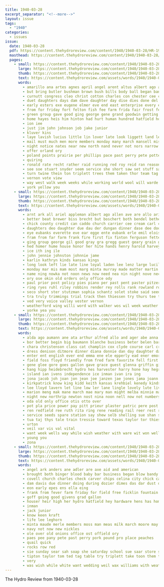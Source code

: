 ```yaml
---
title: 1940-03-28
excerpt_separator: "<!--more-->"
layout: issue
tags:
  - "1940"
categories:
  - issues
issue:
  date: 1940-03-28
  pdf: https://content.thehydroreview.com/content/1940/1940-03-28/HR-1940-03-28.pdf
  masthead: https://content.thehydroreview.com/content/1940/1940-03-28/masthead/HR-1940-03-28.jpg
  pages:
    - small: https://content.thehydroreview.com/content/1940/1940-03-28/small/HR-1940-03-28-01.jpg
      large: https://content.thehydroreview.com/content/1940/1940-03-28/large/HR-1940-03-28-01.jpg
      thumb: https://content.thehydroreview.com/content/1940/1940-03-28/thumbnails/HR-1940-03-28-01.jpg
      text: https://content.thehydroreview.com/assets/words/1940/1940-03-28/HR-1940-03-28-01.txt
      words:
        - amarillo ana artes agnes april angel arent altus albert ago aud ama and apache able ala are all agent
        - but bring butler bushman brown bush bills body ball began bank board been bob butter buy bis bennett ber baby business brought billings bryson ballew bobby boys baker
        - curnutt congress cleo christ cotton charles con chester cee carruth carney clase cake contes care count come conte church city christian college caddo corn cobb county carry car champion cure
        - duet daughters days dam dave daughter day dise dies done del
        - early esters exe eugene elmer eve end east enterprise every egg enter
        - from for friday fort felton fish fee farm frida fair frost felt front friesen flansburg first
        - green group gave good ging george gene grand goodwin getting gon
        - home hayes heis him hinton had hurt human hundred hatfield how hydro harrow has haj held hunter hamilton health hamp hen hanes howard hom henry high herndon hall
        - ion iee
        - just jim john johnson job jake junior
        - kluver kins
        - laye lavish lucius little lin lover late look liggett land let lewis last large
        - mail must much men more members monday many march mansell miss might maurine mcanally most matter may man miles music
        - night notice nates near new north nand never not nors narrow noth names now nims nelli
        - offer orland ory
        - poland points prairie per phillips pace past perry pete potter prior pounds park pass public pound pope peaches president pion price pastor prayer pretty
        - quiring
        - ronald rate recht rather raid running red roy reid ran reason rear ridenour russell record risen ralph rio rath
        - see soe stuart snyder seem service she short saw set stuff sarah speed sisk said spearman sick sullens sam severe sunday stock school soon sons season sally state standing sister seed steer second show sin smith
        - turn twine thein ton triplett trees them taken thor team tag than the toa tommy tom talk ted towns texas tea tippy tory
        - vernon vote view
        - way west walk week weeks while working world wool will warde william white with was warning wonder weatherford winners wheat williams wey work wilda worth
        - york yellow you
    - small: https://content.thehydroreview.com/content/1940/1940-03-28/small/HR-1940-03-28-02.jpg
      large: https://content.thehydroreview.com/content/1940/1940-03-28/large/HR-1940-03-28-02.jpg
      thumb: https://content.thehydroreview.com/content/1940/1940-03-28/thumbnails/HR-1940-03-28-02.jpg
      text: https://content.thehydroreview.com/assets/words/1940/1940-03-28/HR-1940-03-28-02.txt
      words:
        - arnt ark all ariel appleman albert ago allen ave are allo arie ater and appl arthur arden alar agent ang alva
        - better beat brewer biss brecht but boschert both bendel bethel business bernice bread berry bank bill beck
        - chick county credit can caddo church carrier cee cream carl cones car city coffee cation clinton came carver care charlie colony caine cox cant cake come col
        - daughters deo daughter due dau der dungan dinner dase dee door day dena dip darko della date
        - eye eubanks everette eve ear egge ente eubank erle emil eloise essen elmer every ewy easter earl end eller
        - fram from far farm frank fire first fix finton ferguson fetter frida famous fae for firestone fie flock farms full fay fond friday friends
        - ging group george gil good gray gra gregg guest geary grain given guthrie games
        - hed homer hume house honor her hite hands henry harold harvey hess happy had herald herndon hart hedge harry heide home hour hydro hoa harris harty howard hatfield hernan hardware
        - ice ith ing ile
        - john jennie johnston johnnie jame
        - karlin kathryn kinds kansas kings
        - long look left lie late line loyal laden lee lenz large lucile luck liberal lea lena lay louie laston last lave
        - monday mar mis mam most marg minta murray made matter martin mak moat mound men mees miss mik mission mies money mil must miller mcavoy magnolia mac march
        - name ning nowka not noon news now need nea nin night nove necessary
        - ory ose okin old orders only office ody
        - paul prior post policy pies piano per past pent paster pitzer payne pack par powers pay people patterson pleasant press parent pain pat pry private
        - ring ryes ruhl riley robbins render rey rolls rank rowland roy real ridge rowan ree
        - seco short ster stutzman sophia schantz solet stoke said seed soe sylvester sly sees special sister sell see second smith syed sot supply south saturday sake station schmidt son shields sunny stock shantz shawn sunday school she sale stockton shook service shown swe
        - tra truly trimmings trial track then thiessen try thurs tee tape thirsk them tax takes tone tonie tindel taff thomason trate texas the thoma thi tilt tal
        - ved very voice valley vester vernon
        - weatherford wing willi word with walker wos wil week weather working wit wayne wood widmann welding want wai wildman weare wall while went was will
        - yorke yea you
    - small: https://content.thehydroreview.com/content/1940/1940-03-28/small/HR-1940-03-28-03.jpg
      large: https://content.thehydroreview.com/content/1940/1940-03-28/large/HR-1940-03-28-03.jpg
      thumb: https://content.thehydroreview.com/content/1940/1940-03-28/thumbnails/HR-1940-03-28-03.jpg
      text: https://content.thehydroreview.com/assets/words/1940/1940-03-28/HR-1940-03-28-03.txt
      words:
        - alda ago aumann ane ata arthur alfred allo and ager abe anna aim ale asa apa are agnes allis ann ast ask aid acher all arn age april
        - bor better begin big baumann blanche business beter belen barbar buy but brother bird body bill been burg brought bost back billy bob beans bel belle beverly bryan born ball beth bring bur bang black barber
        - chara christenson class cat champlin cox clyde course carl cream change clifford chis came chet cheap cecil chick cloninger cai craig caine clinton chief cousin chair cline can chalmers cyril claude cate clas coe clarence
        - dress denison ditmore dinner diana donnie dan day daughter dale dick dennis during donald dickerson doctor duke della din doo den dalke detweiler don
        - enter ent english ever end emma ene ele epperly ead ener emory easter egg ente earl every emil elwood eloise ell ege
        - field foss floyd friendly from fred farm favorite fell first friday found forth free farewell french fos fam for ferguson frankie fay florence fun fine forward frost fish felton fair fabia full fowler few fares
        - gene glee gore goes gallon gave grace guest glenna griffin gilda goad gibson green grade glass giant ground gates ghee
        - hang hipp heidebrecht hydro hes harvester harry hone hay hegre hobby hana hunt held her harold hopewell hardware hafer hurt heart henry huss has halls homer home had hess
        - island ian ivens independence ice inman ivan ira ing
        - jona jacob joh joan jon jean joe janzen jae jones jama joann john jan jolin julius job junior
        - kirkpatrick know king kidd keith kansas krehbiel kenedy kinds kang kline
        - lee lloyd lavern let line low ler lane lingle lovely lute living latter leach law lot last lose les luck like lower learn look lynch ling
        - marion meng mak mane march mae mary man might melba minnie martin most mound moth members moore mar midland marilyn main miller marvin morn metz miss more made model murray may morning
        - night new northrip newton nost nina noon nell now not numbers news north nails nannie nen
        - oda old only office otis otto over
        - pot pla price power pay pitt prieur plaster patric pere post packard pee present piece pleasure paso part pieper past pell public phoebe pert patrick
        - ren redfield ree ruth rita ring rene reading rail reer rest reps raymond regular riley room rious ratay rain roy ream rein rock
        - service seeds spare station say shew selb shelling sue shan spring sear seat study sunda second stringer student school subject sunday sale she shelton ship see smith sage seater sharry special side sell small schoo savin slagell sister season sow sei seri snow shine saturday sin stride show sass sutton shaw speed stock shed
        - tua taj thys tale train tressie toward texas taylor tor thiessen thurs tomlins the thad tex toe tee turn trumbly tye thirsk tae ton ted them tipton ten talkington thi tulip tate tase table
        - urton
        - veil var vis val vital
        - want week wells way while wish weather with ware wit won well wien wilde wood wind weatherford west waters will went wafer walt williams ward word wash wise wee was
        - young you
        - zona
    - small: https://content.thehydroreview.com/content/1940/1940-03-28/small/HR-1940-03-28-04.jpg
      large: https://content.thehydroreview.com/content/1940/1940-03-28/large/HR-1940-03-28-04.jpg
      thumb: https://content.thehydroreview.com/content/1940/1940-03-28/thumbnails/HR-1940-03-28-04.jpg
      text: https://content.thehydroreview.com/assets/words/1940/1940-03-28/HR-1940-03-28-04.txt
      words:
        - angel ark anders ane adler are axe aid and american
        - brought both binger blood baby bar business began blow bandy bers bowls beau brother ben bars brides
        - covell church charles check carver chips celina city chick came college cause coffee cones card cheese
        - dam davis due dinner doing during dozier dimes das dar dust deal daughter dale
        - eon early epes ens ella eing
        - frank from fever farm friday for field free ficklin fountain friends floor fick fresh
        - goff going good givens grad gallon
        - houser heir high her hydro hatfield hey hardware hens has home honor hill hin
        - inman
        - jack junior
        - know keen kraft
        - life lee leghorn
        - minta maude merle members moss man meas milk march moore may monday market many marvin
        - navy not now new nickles
        - ole over old onions office ost offield ory
        - paes pee pany pete past perry pork pound pro place peaches
        - quail quick
        - rocks row red
        - sie sunday sear sah soap she saturday school sue saar store swe sister soo student stevens state shawnee sale size sat sunda sees shee son side ster
        - tipton taylor tom ted tag table try triplett take toon them thu tisha the
        - very
        - was wish while white want wedding weil wax williams with weatherford will wheat web weeks well wee
---
```


The Hydro Review from 1940-03-28

<!--more-->

